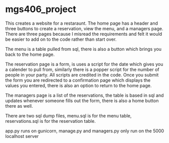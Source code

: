 # mgs406_project

This creates a website for a restaraunt.
The home page has a header and three buttons to create a reservation, view the menu, and a managers page. There are three pages because I misread the requirements and felt it would be easier to add on to the code rather than start over. 

  The menu is a table pulled from sql, there is also a button which brings you back to the home page.
  
  The reservation page is a form, is uses a script for the date which gives you a calender to pull from, similarly there is a popper script for the number of people in your party. 
    All scripts are credited in the code.
  Once you submit the form you are redirected to a confirmation page which displays the values you entered, there is also an option to return to the home page. 
    
  The managers page is a list of the reservations, the table is based in sql and updates whenever someone fills out the form, there is also a home button there as well. 
  
  
  There are two sql dump files, menu.sql is for the menu table, reservations.sql is for the reservation table.
  
  


app.py runs on gunicorn, manage.py and managers.py only run on the 5000 localhost server
